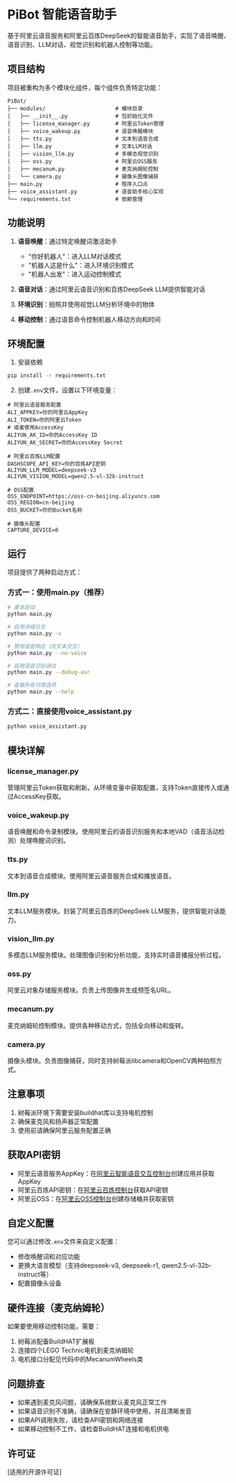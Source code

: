# PiBot 智能语音助手

基于阿里云语音服务和阿里云百炼DeepSeek的智能语音助手，实现了语音唤醒、语音识别、LLM对话、视觉识别和机器人控制等功能。

## 项目结构

项目被重构为多个模块化组件，每个组件负责特定功能：

```
PiBot/
├── modules/                      # 模块目录
│   ├── __init__.py               # 包初始化文件
│   ├── license_manager.py        # 阿里云Token管理
│   ├── voice_wakeup.py           # 语音唤醒模块
│   ├── tts.py                    # 文本到语音合成
│   ├── llm.py                    # 文本LLM对话
│   ├── vision_llm.py             # 多模态视觉识别
│   ├── oss.py                    # 阿里云OSS服务
│   ├── mecanum.py                # 麦克纳姆轮控制
│   └── camera.py                 # 摄像头图像捕获
├── main.py                       # 程序入口点
├── voice_assistant.py            # 语音助手核心实现
└── requirements.txt              # 依赖管理
```

## 功能说明

1. **语音唤醒**：通过特定唤醒词激活助手
   - "你好机器人"：进入LLM对话模式
   - "机器人这是什么"：进入环境识别模式
   - "机器人出发"：进入运动控制模式

2. **语音对话**：通过阿里云语音识别和百炼DeepSeek LLM提供智能对话

3. **环境识别**：拍照并使用视觉LLM分析环境中的物体

4. **移动控制**：通过语音命令控制机器人移动方向和时间

## 环境配置

1. 安装依赖

```bash
pip install -r requirements.txt
```

2. 创建`.env`文件，设置以下环境变量：

```
# 阿里云语音服务配置
ALI_APPKEY=你的阿里云AppKey
ALI_TOKEN=你的阿里云Token
# 或者使用AccessKey
ALIYUN_AK_ID=你的AccessKey ID
ALIYUN_AK_SECRET=你的AccessKey Secret

# 阿里云百炼LLM配置
DASHSCOPE_API_KEY=你的百炼API密钥
ALIYUN_LLM_MODEL=deepseek-v3
ALIYUN_VISION_MODEL=qwen2.5-vl-32b-instruct

# OSS配置
OSS_ENDPOINT=https://oss-cn-beijing.aliyuncs.com
OSS_REGION=cn-beijing
OSS_BUCKET=你的Bucket名称

# 摄像头配置
CAPTURE_DEVICE=0
```

## 运行

项目提供了两种启动方式：

### 方式一：使用main.py（推荐）

```bash
# 基本启动
python main.py

# 启用详细日志
python main.py -v

# 禁用语音响应（仅文本交互）
python main.py --no-voice

# 启用语音识别调试
python main.py --debug-asr

# 查看所有可用选项
python main.py --help
```

### 方式二：直接使用voice_assistant.py

```bash
python voice_assistant.py
```

## 模块详解

### license_manager.py

管理阿里云Token获取和刷新。从环境变量中获取配置，支持Token直接传入或通过AccessKey获取。

### voice_wakeup.py

语音唤醒和命令录制模块。使用阿里云的语音识别服务和本地VAD（语音活动检测）处理唤醒词识别。

### tts.py 

文本到语音合成模块。使用阿里云语音服务合成和播放语音。

### llm.py

文本LLM服务模块。封装了阿里云百炼的DeepSeek LLM服务，提供智能对话能力。

### vision_llm.py

多模态LLM服务模块。处理图像识别和分析功能，支持实时语音播报分析过程。

### oss.py

阿里云对象存储服务模块。负责上传图像并生成预签名URL。

### mecanum.py

麦克纳姆轮控制模块。提供各种移动方式，包括全向移动和旋转。

### camera.py

摄像头模块。负责图像捕获，同时支持树莓派libcamera和OpenCV两种拍照方式。

## 注意事项

1. 树莓派环境下需要安装buildhat库以支持电机控制
2. 确保麦克风和扬声器正常配置
3. 使用前请确保阿里云服务配置正确

## 获取API密钥

- 阿里云语音服务AppKey：在[阿里云智能语音交互控制台](https://nls-portal.console.aliyun.com/applist)创建应用并获取AppKey
- 阿里云百炼API密钥：在[阿里云百炼控制台](https://bailian.console.aliyun.com/)获取API密钥
- 阿里云OSS：在[阿里云OSS控制台](https://oss.console.aliyun.com/)创建存储桶并获取密钥

## 自定义配置

您可以通过修改`.env`文件来自定义配置：

- 修改唤醒词和对应功能
- 更换大语言模型（支持deepseek-v3, deepseek-r1, qwen2.5-vl-32b-instruct等）
- 配置摄像头设备

## 硬件连接（麦克纳姆轮）

如果要使用移动控制功能，需要：
1. 树莓派配备BuildHAT扩展板
2. 连接四个LEGO Technic电机到麦克纳姆轮
3. 电机接口分配见代码中的MecanumWheels类

## 问题排查

- 如果遇到麦克风问题，请确保系统默认麦克风正常工作
- 如果语音识别不准确，请确保在安静环境中使用，并且清晰发音
- 如果API调用失败，请检查API密钥和网络连接
- 如果移动控制不工作，请检查BuildHAT连接和电机供电

## 许可证

[适用的开源许可证] 